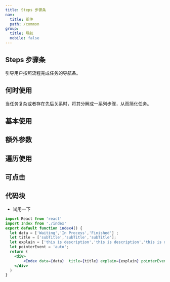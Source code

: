 ```yaml
---
title: Steps 步骤条
nav:
  title: 组件
  path: /common
group:
  title: 导航
  mobile: false
---
```

## Steps 步骤条
引导用户按照流程完成任务的导航条。

## 何时使用
当任务复杂或者存在先后关系时，将其分解成一系列步骤，从而简化任务。

## 基本使用
<code src="./demos/index1.tsx"></code>

## 额外参数
<code src="./demos/index2.tsx"></code>

## 遍历使用
<code src="./demos/index3.tsx"></code>

## 可点击
<code src="./demos/index4.tsx"></code>


## 代码块
- 试用一下

```jsx
import React from 'react'
import Index from './index'
export default function index4() {
  let data = ['Waiting','In Process','Finished'] ;
  let title = ['subTitle','subTitle','subTitle'];
  let explain = ['this is description','this is description','this is description'];
  let pointerEvent = 'auto';
  return (
    <div>
        <Index data={data}  title={title} explain={explain} pointerEvent={pointerEvent}/>
    </div>
  )
}

```

<API></API>